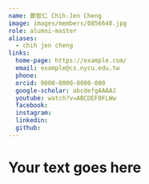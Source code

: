 ```yaml
---
name: 鄭智仁 Chih-Jen Cheng 
image: images/members/0856640.jpg 
role: alumni-master
aliases:
  - chih jen cheng
links:
  home-page: https://example.com/
  email: example@cs.nycu.edu.tw
  phone: 
  orcid: 0000-0000-0000-000
  google-scholar: abcdefgAAAAJ
  youtube: watch?v=ABCDEF0FLWw
  facebook:
  instagram:
  linkedin:
  github:
---
```

# Your text goes here
